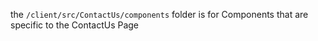 the `/client/src/ContactUs/components` folder is for Components that are specific to the ContactUs Page
